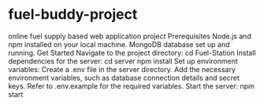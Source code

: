 # fuel-buddy-project
online fuel supply based web application project
Prerequisites
Node.js and npm installed on your local machine.
MongoDB database set up and running.
Get Started
Navigate to the project directory: cd Fuel-Station
Install dependencies for the server:
cd server
npm install
Set up environment variables: 
Create a .env file in the server directory. Add the necessary environment variables, such as database connection details and secret keys. Refer to .env.example for the required variables.
Start the server:
npm start
